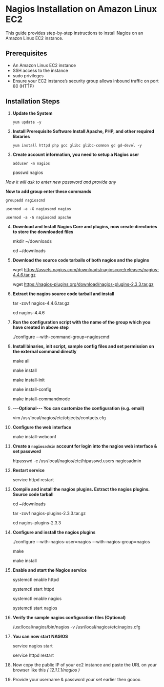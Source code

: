 # Nagios Installation on Amazon Linux EC2 
This guide provides step-by-step instructions to install Nagios on an Amazon Linux EC2 instance.

## Prerequisites

- An Amazon Linux EC2 instance
- SSH access to the instance
- sudo privileges
- Ensure your EC2 instance’s security group allows inbound traffic on port 80 (HTTP)


## Installation Steps

1. **Update the System**
     
    `yum update -y`

2. **Install Prerequisite Software Install Apache, PHP, and other required libraries**

    `yum install httpd php gcc glibc glibc-common gd gd-devel -y`

3. **Create account information, you need to setup a Nagios user**

    `adduser -m nagios`
   
    passwd nagios

  *Now it will ask to enter new password and provide any*

   **Now to add group enter these commands**

    groupadd nagioscmd
   
    usermod -a -G nagioscmd nagios
   
    usermod -a -G nagioscmd apache

4. **Download and Install Nagios Core and plugins, now create directories to store the downloaded files**
  
    mkdir ~/downloads
   
    cd ~/downloads    

5. **Download the source code tarballs of both nagios and the plugins**

    wget https://assets.nagios.com/downloads/nagioscore/releases/nagios-4.4.6.tar.gz
   
    wget https://nagios-plugins.org/download/nagios-plugins-2.3.3.tar.gz 
     
6. **Extract the nagios source code tarball and install**

    tar -zxvf nagios-4.4.6.tar.gz
   
    cd nagios-4.4.6
   
7. **Run the configuration script with the name of the group which you have created in above step**

    ./configure --with-command-group=nagioscmd

8. **Install binaries, init script, sample config files and set permission on the external command directly**

    make all
   
    make install
   
    make install-init
   
    make install-config
   
    make install-commandmode

9. **---Optional--- You can customize the configuration (e.g. email)**

     vim /usr/local/nagios/etc/objects/contacts.cfg   

10. **Configure the web interface**

     make install-webconf

11. **Create a `nagiosadmin` account for login into the nagios web interface & set password**

     htpasswd -c /usr/local/nagios/etc/htpasswd.users nagiosadmin   
   
  
12. **Restart service**

     service httpd restart

13. **Compile and install the nagios plugins. Extract the nagios plugins. Source code tarball**

     cd ~/downloads

     tar -zxvf nagios-plugins-2.3.3.tar.gz
    
     cd nagios-plugins-2.3.3    

15. **Configure and install the nagios plugins**

     ./configure --with-nagios-user=nagios --with-nagios-group=nagios
    
     make
    
     make install

16. **Enable and start the Nagios service**  
      
     systemctl enable httpd
    
     systemctl start httpd
    
     systemctl enable nagios
    
     systemctl start nagios

 18. **Verify the sample nagios configuration files (Optional)**

      /usr/local/nagios/bin/nagios -v /usr/local/nagios/etc/nagios.cfg
          
 19. **You can now start NAGIOS**

      service nagios start
     
      service httpd restart
     
 21. Now copy the public IP of your ec2 instance and paste the URL on your browser like this *( 12.1.1.1/nagios )*

 22. Provide your username & password your set earlier then goooo.    




















